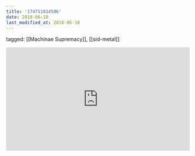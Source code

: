 ```yaml
---
title: '174751014506'
date: 2018-06-10
last_modified_at: 2018-06-10
---
```

tagged: [[Machinae Supremacy]], [[sid-metal]]
<iframe allow="accelerometer; autoplay; clipboard-write; encrypted-media; gyroscope; picture-in-picture" allowfullscreen="" frameborder="0" height="281" id="youtube_iframe" src="https://www.youtube.com/embed/cwNrtNSk3Nw?feature=oembed&amp;enablejsapi=1&amp;origin=https://safe.txmblr.com&amp;wmode=opaque" width="500"></iframe>